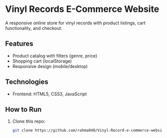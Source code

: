 # Vinyl Records E-Commerce Website

A responsive online store for vinyl records with product listings, cart functionality, and checkout.

## Features
- Product catalog with filters (genre, price)
- Shopping cart (localStorage)
- Responsive design (mobile/desktop)

## Technologies
- Frontend: HTML5, CSS3, JavaScript


## How to Run
1. Clone this repo:
   ```bash
   git clone https://github.com/rahma040/Vinyl-Record-e-commerce-website.git
